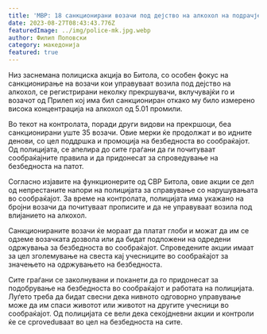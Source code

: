 ```yaml
---
title: 'МВР: 18 санкционирани возачи под дејство на алкохол на подрачје на СВР Битола, во Битола санкциониран возач со 5.01 промили - 27 АВГУСТ 2023'
date: 2023-08-27T08:43:43.776Z
featuredImage: ../img/police-mk.jpg.webp
author: Филип Поповски
category: македонија
featured: true
---
```

Низ заснемана полициска акција во Битола, со особен фокус на санкционирање на возачи кои управуваат возила под дејство на алкохол, се регистрирани неколку прекршувачи,  вклучувајќи го и возачот од Прилеп кој има бил санкциониран откако му било измерено висока концентрација на алкохол од 5.01 промили.

Во текот на контролата, поради други видови на прекршоци, беа санкционирани уште 35 возачи. Овие мерки ќе продолжат и во идните денови, со цел поддршка и промоција на безбедноста во сообраќајот. Од полицијата, се апелира до сите граѓани да ги почитуваат сообраќајните правила и да придонесат за спроведување на безбедноста на патот.

Согласно изјавите на функционерите од СВР Битола, овие акции се дел од непрестаните напори на полицијата за справување со нарушувањата во сообраќајот. За време на контролата, полицијата има укажано на бројни возачи да почитуваат прописите и да не управуваат возила под влијанието на алкохол.

Санкционираните возачи ќе мораат да платат глоби и можат да им се одземе возачката дозвола или да бидат подложени на одредени одржувања за безбедноста во сообраќајот. Спроведените акции имаат за цел зголемување на свеста кај учесниците во сообраќајот за значењето на одржувањето на безбедноста.

Сите граѓани се заколнувани и поканети да го придонесат за подобрување на безбедноста во сообраќајот и работата на полицијата. Луѓето треба да бидат свесни дека нивното одговорно управување може да им спаси животот или животот на другите учесници во сообраќајот. Од полицијата се вели дека секојдневни акции и контроли ќе се сproveduваат во цел на безбедноста на сите.
